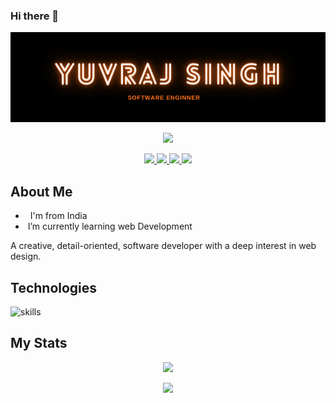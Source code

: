 ### Hi there 👋

![](https://github.com/Yuvraj-50/yuvraj-50/blob/master/banner.png.png)

<p align="center">
    <img src="https://readme-typing-svg.herokuapp.com?size=30&duration=5001&color=ff721b&vCenter=true&center=true&width=460&lines=software+engineer;learning+enthusiast" </p>

    
<p align="center">
  <a href="https://twitter.com/@yuvraj505" target="_blank">
    <img src="https://img.shields.io/badge/-@yuvraj505-FF721B?logo=twitter&logoColor=white&style=for-the-badge"/>
  </a>
  <a href="https://www.linkedin.com/in/yuvraj-singh-98a866221/" target="_blank">
    <img src="https://img.shields.io/badge/-Yuvraj Singh-FF721B?logo=linkedin&logoColor=white&style=for-the-badge"/>
  </a>
  <a href="mailto:yuvrajsingh2348q@gmail.com" target="_blank">
    <img src="https://img.shields.io/badge/-yuvrajsingh2348q@gmail.com-FF721B?logo=gmail&logoColor=white&style=for-the-badge"/>
  </a>
   <a href="https://yuvraj-me.netlify.app/" target="_blank">
    <img src="https://img.shields.io/badge/-Website-FF721B?logo=gmail&logoColor=white&style=for-the-badge"/>
  </a>
</p>


## About Me

*  &nbsp; I'm from India
*  &nbsp;I’m currently learning web Development

A creative, detail-oriented, software developer with a deep interest in web design.

## Technologies
![skills](https://skillicons.dev/icons?i=html,css,js,react,nodejs,express,py,r,vim,git,vscode&theme=light)

## My Stats
<p align="center">
<img src="http://github-readme-streak-stats.herokuapp.com?user=leifaj&theme=prussian&hide_border=true&date_format=n%2Fj%5B%2FY%5D&background=20222d&currStreakLabel=#FF721B&fire=#FF721B&stroke=white&dates=white&currStreakNum=DDDDDD&ring=#FF721B&sideNums=#FF721B&sideLabels=#FF721B">
<p>

<p align="center">
<img src="https://visitor-badge.glitch.me/badge?page_id=leifaj.leifaj&left_color=hotpink&right_color=#FF721B&left_text=profile%20views"/>
<p>  
